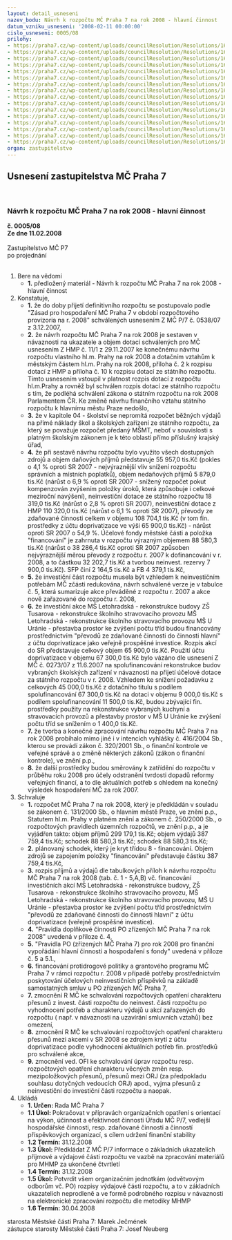 ```yaml
---
layout: detail_usneseni
nazev_bodu: Návrh k rozpočtu MČ Praha 7 na rok 2008 - hlavní činnost
datum_vzniku_usneseni: '2008-02-11 00:00:00'
cislo_usneseni: 0005/08
prilohy:
- https://praha7.cz/wp-content/uploads/councilResolution/Resolutions/16408/1-08-hmp2008.xls
- https://praha7.cz/wp-content/uploads/councilResolution/Resolutions/16408/1-08-hmpsr2008.xls
- https://praha7.cz/wp-content/uploads/councilResolution/Resolutions/16408/1-08-skenovat0024.pdf
- https://praha7.cz/wp-content/uploads/councilResolution/Resolutions/16408/1-08-srbilance08surprosinec.xls
- https://praha7.cz/wp-content/uploads/councilResolution/Resolutions/16408/1-08-sr08orjcelkem.xls
- https://praha7.cz/wp-content/uploads/councilResolution/Resolutions/16408/1-08-2008vlastniprijmy.xls
- https://praha7.cz/wp-content/uploads/councilResolution/Resolutions/16408/1-08-po2008sr.doc
- https://praha7.cz/wp-content/uploads/councilResolution/Resolutions/16408/1-08-sumarinvestakce2008.xls
- https://praha7.cz/wp-content/uploads/councilResolution/Resolutions/16408/1-08-akce2008z2007inv.xls
- https://praha7.cz/wp-content/uploads/councilResolution/Resolutions/16408/1-08-akce2008noveinv.xls
- https://praha7.cz/wp-content/uploads/councilResolution/Resolutions/16408/1-08-pravpovhc08a.doc
- https://praha7.cz/wp-content/uploads/councilResolution/Resolutions/16408/1-08-pravpohv08zsmsa.doc
- https://praha7.cz/wp-content/uploads/councilResolution/Resolutions/16408/1-08-pravpohv08mimoska.doc
- https://praha7.cz/wp-content/uploads/councilResolution/Resolutions/16408/1-08-d%c5%afvnavrh2008b.doc
- https://praha7.cz/wp-content/uploads/councilResolution/Resolutions/16408/1-08-srfondy2008.doc
- https://praha7.cz/wp-content/uploads/councilResolution/Resolutions/16408/1-08-us010208r.doc
organ: zastupitelstvo
---
```

<div id="ucUsn_pList" class="usn">
	<span><h2>Usnesení zastupitelstva MČ Praha 7 </h2>
<br></span><div class="standBody">
<span><h3>Návrh k rozpočtu MČ Praha 7 na rok 2008 - hlavní činnost</h3></span><div class="center">
		<strong>č. 0005/08</strong><br>
	</div>
<div class="center">
		<strong>Ze dne 11.02.2008</strong><br><br>
	</div>Zastupitelstvo MČ P7<br> po projednání<br><br><ol>
<li>Bere na vědomí<ul><li>
<strong>1.</strong> předložený materiál - Návrh k rozpočtu MČ Praha 7 na rok 2008 - hlavní činnost</li></ul>
</li>
<li>Konstatuje,<ul>
<li>
<strong>1.</strong> že do doby přijetí definitivního rozpočtu se postupovalo podle "Zásad pro hospodaření MČ Praha 7 v období rozpočtového provizoria na r. 2008" schválených usnesením Z MČ P/7  č. 0538/07 z 3.12.2007,</li>
<li>
<strong>2.</strong> že návrh rozpočtu MČ Praha 7 na rok 2008 je sestaven v návaznosti na ukazatele a objem dotací schválených pro MČ usnesením Z HMP č. 11/1 z 29.11.2007 ke konečnému návrhu rozpočtu vlastního hl.m. Prahy na rok 2008 a dotačním vztahům k městským částem hl.m. Prahy na rok 2008, příloha č. 2 k rozpisu dotací z HMP a příloha č. 10  k  rozpisu dotací ze státního rozpočtu. Tímto usnesením vstoupil v platnost rozpis dotací z rozpočtu hl.m.Prahy a rovněž byl schválen rozpis dotací ze státního rozpočtu s tím, že podléhá schválení zákona o státním rozpočtu na rok 2008 Parlamentem ČR. Ke změně návrhu finančního vztahu státního rozpočtu k hlavnímu městu Praze nedošlo,</li>
<li>
<strong>3.</strong> že v kapitole 04 - školství se nepromítá rozpočet běžných výdajů na přímé náklady škol a školských zařízení ze státního rozpočtu, za který se  považuje rozpočet předaný MŠMT, neboť v souvislosti s platným školským zákonem je k této oblasti přímo příslušný krajský úřad, </li>
<li>
<strong>4.</strong> že při sestavě návrhu rozpočtu bylo využito všech dostupných zdrojů a objem daňových příjmů představuje 55 957,0 tis.Kč (pokles o 4,1 % oproti SR 2007 - nejvýraznější vliv snížení rozpočtu správních a místních poplatků), objem nedaňových příjmů 5 879,0 tis.Kč (nárůst o 6,9  % oproti SR 2007 -  snížený rozpočet pokut kompenzován zvýšením položky úroků, která způsobuje i celkové meziroční navýšení),  neinvestiční dotace ze státního  rozpočtu 18 319,0 tis.Kč (nárůst  o 2,8 % oproti SR 2007), neinvestiční dotace z HMP  110 320,0 tis.Kč (nárůst o 6,1 % oproti SR 2007),  převody ze zdaňované činnosti celkem v objemu 108 704,1 tis.Kč (v tom fin. prostředky z účtu doprivatizace ve výši 65 900,0 tis.Kč) - nárůst oproti SR 2007 o 54,9 %. Účelové fondy městské části a položka "financování" je zahrnuta v rozpočtu výrazným objemem 88 580,3 tis.Kč (nárůst o 38 286,4 tis.Kč oproti SR 2007 způsoben nejvýraznější měrou převody z rozpočtu r. 2007 k dofinancování v r. 2008, a to částkou 32 202,7 tis.Kč a tvorbou neinvest. rezervy 7 900,0 tis.Kč). SFP činí 2 164,5 tis.Kč a FB 4 379,1 tis.Kč,</li>
<li>
<strong>5.</strong> že investiční část rozpočtu musela být vzhledem k neinvestičním potřebám MČ zčásti redukována, návrh schválené verze je v tabulce č. 5, která sumarizuje akce převáděné z rozpočtu r. 2007 a akce nově zařazované do rozpočtu r. 2008,</li>
<li>
<strong>6.</strong> že investiční akce  MŠ Letohradská - rekonstrukce budovy                                  ZŠ Tusarova - rekonstrukce školního stravovacího provozu   MŠ Letohradská - rekonstrukce školního stravovacího provozu MŠ U Uránie - přestavba  prostor ke zvýšení počtu tříd  budou financovány prostřednictvím "převodů ze zdaňované činnosti do činnosti hlavní" z účtu doprivatizace jako veřejně prospěšné investice.  Rozpis akcí do SR představuje celkový objem 65 900,0 tis.Kč. Použití účtu doprivatizace v objemu 67 300,0 tis.Kč bylo vázáno dle usnesení Z MČ č. 0273/07 z 11.6.2007 na spolufinancování rekonstrukce budov vybraných školských zařízení v návaznosti na přijetí účelové dotace za státního rozpočtu v r. 2008. Vzhledem ke snížení požadavku z celkových 45 000,0 tis.Kč z dotačního titulu s podílem spolufinancování 67 300,0 tis.Kč na dotaci v objemu 9 000,0 tis.Kč s podílem spolufinancování 11 500,0 tis.Kč, budou zbývající fin. prostředky použity na rekonstrukce vybraných  kuchyní a stravovacích provozů a přestavby prostor v MŠ U Uránie ke zvýšení počtu tříd se snížením  o 1 400,0 tis.Kč. </li>
<li>
<strong>7.</strong> že tvorba a konečné zpracování návrhu rozpočtu MČ Praha 7 na rok 2008 probíhalo mimo jiné i v intencích vyhlášky č. 416/2004 Sb., kterou se provádí zákon č. 320/2001 Sb.,  o finanční kontrole ve veřejné správě a o změně některých zákonů (zákon o finanční kontrole), ve znění p.p.,</li>
<li>
<strong>8.</strong> že další prostředky budou směrovány k zatřídění do rozpočtu v průběhu roku 2008  pro  účely odstranění tvrdosti dopadů reformy veřejných financí, a to dle aktuálních potřeb s ohledem na konečný výsledek hospodaření MČ za rok 2007.</li>
</ul>
</li>
<li>Schvaluje<ul>
<li>
<strong>1.</strong> rozpočet MČ Praha 7 na rok 2008, který  je předkládán v souladu se zákonem č. 131/2000 Sb., o hlavním městě Praze, ve znění p.p., Statutem hl.m. Prahy v platném znění  a zákonem č. 250/2000 Sb., o rozpočtových pravidlech územních rozpočtů,  ve znění p.p.,   a je vyjádřen takto:  objem příjmů                                       299 179,1 tis.Kč;  objem výdajů                                       387 759,4 tis.Kč; schodek                                                  88 580,3 tis.Kč;  schodek                                                  88 580,3 tis.Kč; </li>
<li>
<strong>2.</strong> plánovaný schodek, který  je  kryt třídou 8 - financování. Objem zdrojů se zapojením položky "financování" představuje částku 387 759,4 tis.Kč,</li>
<li>
<strong>3.</strong> rozpis příjmů a výdajů dle tabulkových příloh k návrhu rozpočtu MČ Praha 7 na rok 2008 (tab. č. 1 - 5,A,B) vč. financování investičních akcí MŠ Letohradská - rekonstrukce budovy, ZŠ Tusarova - rekonstrukce školního stravovacího provozu, MŠ Letohradská - rekonstrukce školního stravovacího provozu, MŠ U Uránie - přestavba  prostor ke zvýšení počtu tříd prostřednictvím "převodů ze zdaňované činnosti do činnosti hlavní" z účtu doprivatizace  (veřejně prospěšné investice).</li>
<li>
<strong>4.</strong> "Pravidla doplňkové činnosti PO zřízených MČ Praha 7 na rok 2008"  uvedená v příloze č. 4,</li>
<li>
<strong>5.</strong> "Pravidla PO (zřízených MČ Praha 7) pro rok 2008 pro  finanční vypořádání hlavní činnosti a hospodaření s fondy"  uvedená v příloze č. 5 a 5.1.,</li>
<li>
<strong>6.</strong> financování protidrogové politiky a grantového programu MČ Praha 7 v rámci rozpočtu r. 2008 v případě potřeby prostřednictvím poskytování účelových neinvestičních příspěvků na základě samostatných smluv u PO zřízených MČ Praha 7,</li>
<li>
<strong>7.</strong> zmocnění R MČ ke schvalování rozpočtových opatření charakteru přesunů z invest. části rozpočtu do neinvest. části rozpočtu po vyhodnocení potřeb a charakteru výdajů u akcí zařazených do rozpočtu ( např. v návaznosti na uzavírání smluvních vztahů)  bez omezení,</li>
<li>
<strong>8.</strong> zmocnění R MČ ke schvalování rozpočtových opatření charakteru přesunů mezi akcemi v SR 2008 se zdrojem krytí z účtu doprivatizace  podle vyhodnocení aktuálních potřeb fin. prostředků  pro schválené akce,</li>
<li>
<strong>9.</strong> zmocnění ved. OFI ke schvalování úprav rozpočtu resp. rozpočtových opatření charakteru věcných změn resp. mezipoložkových přesunů, přesunů mezi ORJ (za předpokladu souhlasu dotyčných vedoucích ORJ) apod.,  vyjma přesunů z neinvestiční do investiční části rozpočtu a naopak.  </li>
</ul>
</li>
<li>Ukládá<ul>
<li>
<strong>1. Určen: </strong>Rada MČ Praha 7</li>
<li>
<strong>1.1 Úkol: </strong>Pokračovat v přípravách organizačních  opatření s orientací na výkon, účinnost a efektivnost činnosti Úřadu MČ P/7, vedlejší hospodářské činnosti, resp. zdaňované činnosti  a činností příspěvkových organizací, s cílem udržení finanční stability</li>
<li>
<strong>1.2 Termín: </strong>31.12.2008</li>
<li>
<strong>1.3 Úkol: </strong>Předkládat Z MČ P/7 informace o základních ukazatelích příjmové a výdajové části rozpočtu ve vazbě na zpracování materiálů pro MHMP za ukončené čtvrtletí</li>
<li>
<strong>1.4 Termín: </strong>31.12.2008</li>
<li>
<strong>1.5 Úkol: </strong>Potvrdit všem organizačním jednotkám (odvětvovým odborům vč. PO) rozpisy výdajové části rozpočtu, a to v základních ukazatelích neprodleně a ve formě podrobného rozpisu v návaznosti na elektronické zpracování rozpočtu dle metodiky MHMP</li>
<li>
<strong>1.6 Termín: </strong>30.04.2008</li>
</ul>
</li>
</ol>starosta Městské části Praha 7: Marek Ječmének<br>zástupce starosty Městské části Praha 7: Josef Neuberg
</div>
</div>